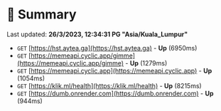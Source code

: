 # 📖 Summary
Last updated: **26/3/2023, 12:34:31 PG "Asia/Kuala_Lumpur"**

- `GET` [https://hst.aytea.ga](https://hst.aytea.ga) - **Up** (6950ms)
- `GET` [https://memeapi.cyclic.app/gimme](https://memeapi.cyclic.app/gimme) - **Up** (1279ms)
- `GET` [https://memeapi.cyclic.app](https://memeapi.cyclic.app) - **Up** (1054ms)
- `GET` [https://klik.ml/health](https://klik.ml/health) - **Up** (8215ms)
- `GET` [https://dumb.onrender.com](https://dumb.onrender.com) - **Up** (944ms)
